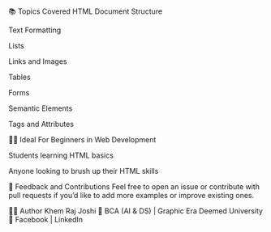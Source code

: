 📚 Topics Covered
HTML Document Structure

Text Formatting

Lists

Links and Images

Tables

Forms

Semantic Elements

Tags and Attributes

👨‍🎓 Ideal For
Beginners in Web Development

Students learning HTML basics

Anyone looking to brush up their HTML skills

📩 Feedback and Contributions
Feel free to open an issue or contribute with pull requests if you’d like to add more examples or improve existing ones.



🙋‍♂️ Author
Khem Raj Joshi
📍 BCA (AI & DS) | Graphic Era Deemed University
🔗 Facebook | LinkedIn
